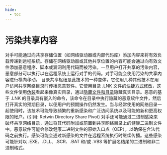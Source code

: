```yaml
---
hide:
  - toc
---
```


# 污染共享内容

对手可能通过向共享存储位置（如网络驱动器或内部代码库）添加内容来将有效负载传递到远程系统。存储在网络驱动器或其他共享位置的内容可能会通过向有效文件添加恶意程序、脚本或漏洞利用代码而被污染。一旦用户打开共享的污染内容，恶意部分可以执行以在远程系统上运行对手的代码。对手可能会使用污染的共享内容进行横向移动。  目录共享枢纽是此技术的一种变体，它使用几种其他技术在用户访问共享网络目录时传播恶意软件。它使用目录 .LNK 文件的[快捷方式修改](https://attack.mitre.org/techniques/T1547/009)，这些文件使用[伪装](https://attack.mitre.org/techniques/T1036)看起来像真实目录，通过[隐藏文件和目录](https://attack.mitre.org/techniques/T1564/001)隐藏真实目录。恶意的基于 .LNK 的目录具有嵌入的命令，该命令在目录中执行隐藏的恶意软件文件，然后打开真实的预期目录，以便用户的预期操作仍然发生。当与经常使用的网络目录一起使用时，该技术可能导致频繁的重新感染和广泛访问系统以及可能的新和更高权限的帐户。(引用: Retwin Directory Share Pivot)  对手还可能通过二进制感染来破坏共享网络目录，通过将其代码附加或前置到共享网络目录上的健康二进制文件中。恶意软件可能会修改健康二进制文件的原始入口点（OEP），以确保在合法代码之前执行。感染可能会通过新感染的文件在远程系统执行时继续传播。这些感染可能针对以 .EXE、.DLL、.SCR、.BAT 和/或 .VBS 等扩展名结尾的二进制和非二进制格式。
